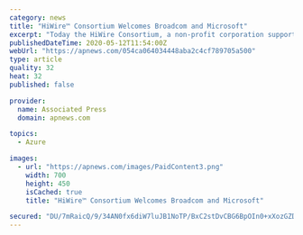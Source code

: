 ```yaml
---
category: news
title: "HiWire™ Consortium Welcomes Broadcom and Microsoft"
excerpt: "Today the HiWire Consortium, a non-profit corporation supporting the advancement and adoption of HiWire Active Electrical Cables (AECs), announced that Broadcom (NASDAQ: AVGO) and Microsoft have joined the HiWire Consortium,"
publishedDateTime: 2020-05-12T11:54:00Z
webUrl: "https://apnews.com/054ca064034448aba2c4cf789705a500"
type: article
quality: 32
heat: 32
published: false

provider:
  name: Associated Press
  domain: apnews.com

topics:
  - Azure

images:
  - url: "https://apnews.com/images/PaidContent3.png"
    width: 700
    height: 450
    isCached: true
    title: "HiWire™ Consortium Welcomes Broadcom and Microsoft"

secured: "DU/7mRaicQ/9/34AN0fx6diW7luJB1NoTP/BxC2stDvCBG6BpOIn0+xXozGZDKdACu5VMZZV6oPoUcA8V4xYo/f5DW1vB3VRNRx/9+9yu3KBPwRPY3A/seGJg2OIDbXxuUnoQXZoLo2cUJJ73OxGcicqofpJEEO0FToopzyG9tjA/S+dBsJ7cHO0mETu6F3TkV2DrtN5Q63bOlOFgSe30LHNurb2quPuHqL2TOzJC/D19IWgmNkNQMuvMI87qMPjN2y3ZkEmQGjCTBDNxEeh9I0b5vp6MEZtB7kq5sRbZras5RO48LSlxiAvdB/KotnR;FiPy/seYRB5Hsr7nC2LWSg=="
---
```


